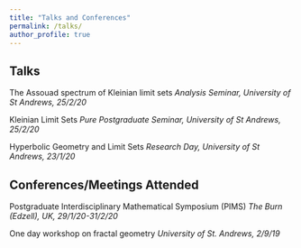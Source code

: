 ```yaml
---
title: "Talks and Conferences"
permalink: /talks/
author_profile: true
---
```


## Talks
The Assouad spectrum of Kleinian limit sets
*Analysis Seminar, University of St Andrews, 25/2/20*

Kleinian Limit Sets
*Pure Postgraduate Seminar, University of St Andrews, 25/2/20*

Hyperbolic Geometry and Limit Sets
*Research Day, University of St Andrews, 23/1/20*

## Conferences/Meetings Attended
Postgraduate Interdisciplinary Mathematical Symposium (PIMS) 
*The Burn (Edzell), UK, 29/1/20-31/2/20*

One day workshop on fractal geometry
*University of St. Andrews, 2/9/19*
